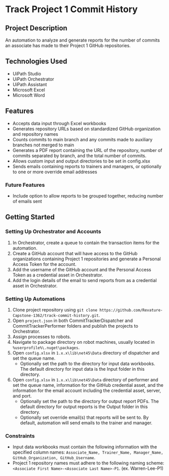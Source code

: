 # Track Project 1 Commit History

## Project Description
An automation to analyze and generate reports for the number of commits an associate has made to their Project 1 GitHub repositories.

## Technologies Used
- UiPath Studio
- UiPath Orchestrator
- UiPath Assistant
- Microsoft Excel
- Microsoft Word

## Features
- Accepts data input through Excel workbooks
- Generates repository URLs based on standardized GitHub organization and repository names
- Counts commits to main branch and any commits made to auxiliary branches not merged to main
- Generates a PDF report containing the URL of the repository, number of commits separated by branch, and the total number of commits.
- Allows custom input and output directories to be set in config.xlsx
- Sends emails containing reports to trainers and managers, or optionally to one or more override email addresses

### Future Features
- Include option to allow reports to be grouped together, reducing number of emails sent

## Getting Started

### Setting Up Orchestrator and Accounts
1. In Orchestrator, create a queue to contain the transaction items for the automation.
2. Create a GitHub account that will have access to the GitHub organizations containing Project 1 repositories and generate a Personal Access Token for the account.
3. Add the username of the GitHub account and the Personal Access Token as a credential asset in Orchestrator.
4. Add the login details of the email to send reports from as a credential asset in Orchestrator.

### Setting Up Automations
1. Clone project repository using `git clone https://github.com/Revature-Capstone-1362/track-commit-history.git`.
2. Open `project.json` in both CommitTrackerDispatcher and CommitTrackerPerformer folders and publish the projects to Orchestrator.
3. Assign processes to robots.
4. Navigate to package directory on robot machines, usually located in `%userprofile%\.nuget\packages`.
5. Open `config.xlsx` in `1.x.x\lib\net45\Data` directory of dispatcher and set the queue name.
    - Optionally set the path to the directory for input data workbooks. The default directory for input data is the Input folder in this directory.
6. Open `config.xlsx` in `1.x.x\lib\net45\Data` directory of performer and set the queue name, information for the GitHub credential asset, and the information for the email account including the credential asset, server, and port.
    - Optionally set the path to the directory for output report PDFs. The default directory for output reports is the Output folder in this directory.
    - Optionally set override email(s) that reports will be sent to. By default, automation will send emails to the trainer and manager.

### Constraints
- Input data workbooks must contain the following information with the specified column names: `Associate_Name, Trainer_Name, Manager_Name, GitHub_Organization, GitHub_Username`.
- Project 1 repository names must adhere to the following naming scheme: `<Associate First Name>-<Associate Last Name>-P1`. (ex. Warren-Lee-P1)
